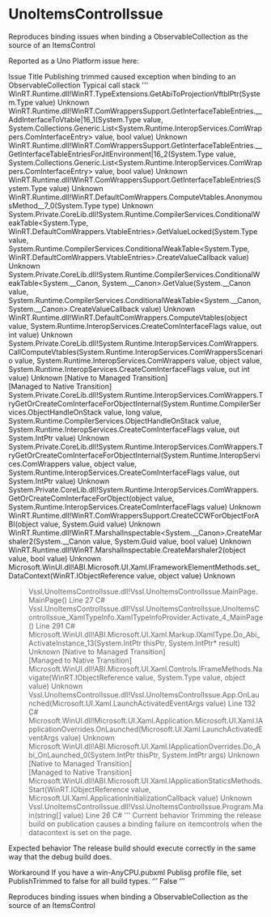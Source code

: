 # UnoItemsControlIssue

Reproduces binding issues when binding a ObservableCollection as the source of an ItemsControl

Reported as a Uno Platform issue here:

Issue Title
Publishing trimmed caused exception when binding to an ObservableCollection
Typical call stack
'''
 	WinRT.Runtime.dll!WinRT.TypeExtensions.GetAbiToProjectionVftblPtr(System.Type value)	Unknown
 	WinRT.Runtime.dll!WinRT.ComWrappersSupport.GetInterfaceTableEntries.__AddInterfaceToVtable|16_1(System.Type value, System.Collections.Generic.List<System.Runtime.InteropServices.ComWrappers.ComInterfaceEntry> value, bool value)	Unknown
 	WinRT.Runtime.dll!WinRT.ComWrappersSupport.GetInterfaceTableEntries.__GetInterfaceTableEntriesForJitEnvironment|16_2(System.Type value, System.Collections.Generic.List<System.Runtime.InteropServices.ComWrappers.ComInterfaceEntry> value, bool value)	Unknown
 	WinRT.Runtime.dll!WinRT.ComWrappersSupport.GetInterfaceTableEntries(System.Type value)	Unknown
 	WinRT.Runtime.dll!WinRT.DefaultComWrappers.ComputeVtables.AnonymousMethod__7_0(System.Type type)	Unknown
 	System.Private.CoreLib.dll!System.Runtime.CompilerServices.ConditionalWeakTable<System.Type, WinRT.DefaultComWrappers.VtableEntries>.GetValueLocked(System.Type value, System.Runtime.CompilerServices.ConditionalWeakTable<System.Type, WinRT.DefaultComWrappers.VtableEntries>.CreateValueCallback value)	Unknown
 	System.Private.CoreLib.dll!System.Runtime.CompilerServices.ConditionalWeakTable<System.__Canon, System.__Canon>.GetValue(System.__Canon value, System.Runtime.CompilerServices.ConditionalWeakTable<System.__Canon, System.__Canon>.CreateValueCallback value)	Unknown
 	WinRT.Runtime.dll!WinRT.DefaultComWrappers.ComputeVtables(object value, System.Runtime.InteropServices.CreateComInterfaceFlags value, out int value)	Unknown
 	System.Private.CoreLib.dll!System.Runtime.InteropServices.ComWrappers.CallComputeVtables(System.Runtime.InteropServices.ComWrappersScenario value, System.Runtime.InteropServices.ComWrappers value, object value, System.Runtime.InteropServices.CreateComInterfaceFlags value, out int value)	Unknown
 	[Native to Managed Transition]	
 	[Managed to Native Transition]	
 	System.Private.CoreLib.dll!System.Runtime.InteropServices.ComWrappers.TryGetOrCreateComInterfaceForObjectInternal(System.Runtime.CompilerServices.ObjectHandleOnStack value, long value, System.Runtime.CompilerServices.ObjectHandleOnStack value, System.Runtime.InteropServices.CreateComInterfaceFlags value, out System.IntPtr value)	Unknown
 	System.Private.CoreLib.dll!System.Runtime.InteropServices.ComWrappers.TryGetOrCreateComInterfaceForObjectInternal(System.Runtime.InteropServices.ComWrappers value, object value, System.Runtime.InteropServices.CreateComInterfaceFlags value, out System.IntPtr value)	Unknown
 	System.Private.CoreLib.dll!System.Runtime.InteropServices.ComWrappers.GetOrCreateComInterfaceForObject(object value, System.Runtime.InteropServices.CreateComInterfaceFlags value)	Unknown
 	WinRT.Runtime.dll!WinRT.ComWrappersSupport.CreateCCWForObjectForABI(object value, System.Guid value)	Unknown
 	WinRT.Runtime.dll!WinRT.MarshalInspectable<System.__Canon>.CreateMarshaler2(System.__Canon value, System.Guid value, bool value)	Unknown
 	WinRT.Runtime.dll!WinRT.MarshalInspectable<object>.CreateMarshaler2(object value, bool value)	Unknown
 	Microsoft.WinUI.dll!ABI.Microsoft.UI.Xaml.IFrameworkElementMethods.set_DataContext(WinRT.IObjectReference value, object value)	Unknown
>	Vssl.UnoItemsControlIssue.dll!Vssl.UnoItemsControlIssue.MainPage.MainPage() Line 27	C#
 	Vssl.UnoItemsControlIssue.dll!Vssl.UnoItemsControlIssue.UnoItemsControlIssue_XamlTypeInfo.XamlTypeInfoProvider.Activate_4_MainPage() Line 291	C#
 	Microsoft.WinUI.dll!ABI.Microsoft.UI.Xaml.Markup.IXamlType.Do_Abi_ActivateInstance_13(System.IntPtr thisPtr, System.IntPtr* result)	Unknown
 	[Native to Managed Transition]	
 	[Managed to Native Transition]	
 	Microsoft.WinUI.dll!ABI.Microsoft.UI.Xaml.Controls.IFrameMethods.Navigate(WinRT.IObjectReference value, System.Type value, object value)	Unknown
 	Vssl.UnoItemsControlIssue.dll!Vssl.UnoItemsControlIssue.App.OnLaunched(Microsoft.UI.Xaml.LaunchActivatedEventArgs value) Line 132	C#
 	Microsoft.WinUI.dll!Microsoft.UI.Xaml.Application.Microsoft.UI.Xaml.IApplicationOverrides.OnLaunched(Microsoft.UI.Xaml.LaunchActivatedEventArgs value)	Unknown
 	Microsoft.WinUI.dll!ABI.Microsoft.UI.Xaml.IApplicationOverrides.Do_Abi_OnLaunched_0(System.IntPtr thisPtr, System.IntPtr args)	Unknown
 	[Native to Managed Transition]	
 	[Managed to Native Transition]	
 	Microsoft.WinUI.dll!ABI.Microsoft.UI.Xaml.IApplicationStaticsMethods.Start(WinRT.IObjectReference value, Microsoft.UI.Xaml.ApplicationInitializationCallback value)	Unknown
 	Vssl.UnoItemsControlIssue.dll!Vssl.UnoItemsControlIssue.Program.Main(string[] value) Line 26	C#
'''
Current behavior
Trimming the release build on publication causes a binding failure on itemcontrols when the datacontext is set on the page.

Expected behavior
The release build should execute correctly in the same way that the debug build does.

Workaround
If you have a  win-AnyCPU.pubxml Publisg profile file, set PublishTrimmed to false for all build types.
‘’’<!--<PublishTrimmed Condition="'$(Configuration)' == 'Debug'">False</PublishTrimmed>
<PublishTrimmed Condition="'$(Configuration)' != 'Debug'">True</PublishTrimmed>-->
        <PublishTrimmed>False</PublishTrimmed>
‘’’


Reproduces binding issues when binding a ObservableCollection as the source of an ItemsControl

